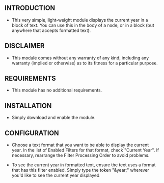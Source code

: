 ## INTRODUCTION

 - This very simple, light-weight module displays the current year in a block of
   text. You can use this in the body of a node, or in a block (but anywhere
   that accepts formatted text).

## DISCLAIMER

 - This module comes without any warranty of any kind, including any
   warranty (implied or otherwise) as to its fitness for a particular purpose.

## REQUIREMENTS

 - This module has no additional requirements.

## INSTALLATION

 - Simply download and enable the module.

## CONFIGURATION

 - Choose a text format that you want to be able to display the current year.
   In the list of Enabled Filters for that format, check "Current Year". If
   necessary, rearrange the Filter Processing Order to avoid problems.

 - To see the current year in formatted text, ensure the text uses a format that
   has this filter enabled. Simply type the token "&year;" wherever you'd like
   to see the current year displayed.
